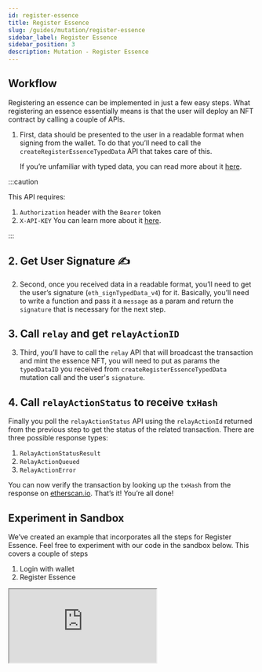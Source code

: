 ```yaml
---
id: register-essence
title: Register Essence
slug: /guides/mutation/register-essence
sidebar_label: Register Essence
sidebar_position: 3
description: Mutation - Register Essence
---
```


## Workflow

Registering an essence can be implemented in just a few easy steps. What registering an essence essentially means is that the user will deploy an NFT contract by calling a couple of APIs.

1. First, data should be presented to the user in a readable format when signing from the wallet. To do that you’ll need to call the `createRegisterEssenceTypedData` API that takes care of this.

   If you’re unfamiliar with typed data, you can read more about it [here](https://eips.ethereum.org/EIPS/eip-712).

:::caution

This API requires:

1. `Authorization` header with the `Bearer` token
2. `X-API-KEY`
   You can learn more about it [here](/guides/authentication/authentication).

:::

<!-- import ApolloCard from "@site/src/components/ApolloCard"; -->

<!-- <ApolloCard queryName="createRegisterEssenceTypedData" /> -->

## 2. Get User Signature ✍️

2. Second, once you received data in a readable format, you’ll need to get the user’s signature (`eth_signTypedData_v4`) for it. Basically, you’ll need to write a function and pass it a `message` as a param and return the `signature` that is necessary for the next step.

## 3. Call `relay` and get `relayActionID`

3. Third, you’ll have to call the `relay` API that will broadcast the transaction and mint the essence NFT, you will need to put as params the `typedDataID` you received from `createRegisterEssenceTypedData` mutation call and the user's `signature`.

<!-- <ApolloCard queryName="relay" /> -->

## 4. Call `relayActionStatus` to receive `txHash`

Finally you poll the `relayActionStatus` API using the `relayActionId` returned from the previous step to get the status of the related transaction. There are three possible response types:

1. `RelayActionStatusResult`
2. `RelayActionQueued`
3. `RelayActionError`

<!-- <ApolloCard queryName="relayActionStatus" /> -->

You can now verify the transaction by looking up the `txHash` from the response on [etherscan.io](http://etherscan.io). That’s it! You’re all done!

## Experiment in Sandbox

We’ve created an example that incorporates all the steps for Register Essence. Feel free to experiment with our code in the sandbox below. This covers a couple of steps

1. Login with wallet
2. Register Essence

<iframe src="https://codesandbox.io/embed/register-essence-forked-ofdyez?fontsize=14&hidenavigation=1&theme=dark"
     title="register-essence (forked)"
     allow="accelerometer; ambient-light-sensor; camera; encrypted-media; geolocation; gyroscope; hid; microphone; midi; payment; usb; vr; xr-spatial-tracking"
     sandbox="allow-forms allow-modals allow-popups allow-presentation allow-same-origin allow-scripts"
   ></iframe>
